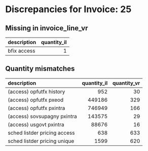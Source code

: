 # Discrepancies for Invoice: 25

## Missing in invoice_line_vr

| description   |   quantity_il |
|:--------------|--------------:|
| bfix access   |             1 |

## Quantity mismatches

| description                  |   quantity_il |   quantity_vr |
|:-----------------------------|--------------:|--------------:|
| (access) opfutfx history     |           952 |            30 |
| (access) opfutfx pxeod       |        449186 |           329 |
| (access) opfutfx pxintra     |        746949 |           166 |
| (access) sovsupagny pxintra  |        143575 |            29 |
| (access) usgovt pxintra      |         88676 |            16 |
| sched listder pricing access |           638 |           633 |
| sched listder pricing unique |          1599 |           620 |

